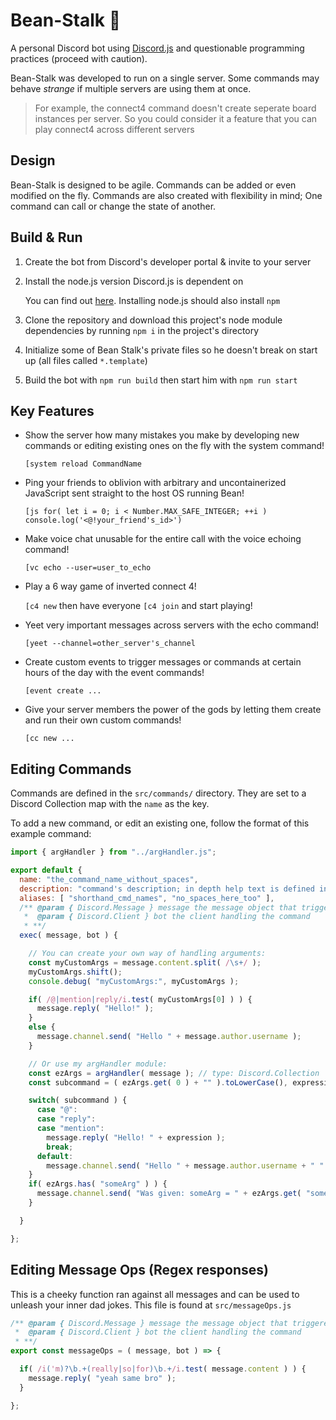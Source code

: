 # Bean-Stalk :seedling:

A personal Discord bot using [Discord.js](https://discord.js.org) and questionable programming practices (proceed with caution).


Bean-Stalk was developed to run on a single server. Some commands may behave *strange* if multiple servers are using them at once.
> For example, the connect4 command doesn't create seperate board instances per server.
> So you could consider it a feature that you can play connect4 across different servers


## Design

Bean-Stalk is designed to be agile. Commands can be added or even modified on the fly.
Commands are also created with flexibility in mind; One command can call or change the state of another.

## Build & Run

1. Create the bot from Discord's developer portal & invite to your server

2. Install the node.js version Discord.js is dependent on

   You can find out [here](https://www.npmjs.com/package/discord.js).
   Installing node.js should also install `npm`

3. Clone the repository and download this project's node module dependencies by running `npm i` in the project's directory

4. Initialize some of Bean Stalk's private files so he doesn't break on start up (all files called `*.template`)

5. Build the bot with `npm run build` then start him with `npm run start`

## Key Features

- Show the server how many mistakes you make by developing new commands or editing existing ones on the fly with the system command!

   `[system reload CommandName`

- Ping your friends to oblivion with arbitrary and uncontainerized JavaScript sent straight to the host OS running Bean!

   `[js for( let i = 0; i < Number.MAX_SAFE_INTEGER; ++i ) console.log('<@!your_friend's_id>')`

- Make voice chat unusable for the entire call with the voice echoing command!

   `[vc echo --user=user_to_echo`

- Play a 6 way game of inverted connect 4!

   `[c4 new` then have everyone `[c4 join` and start playing!

- Yeet very important messages across servers with the echo command!

   `[yeet --channel=other_server's_channel`

- Create custom events to trigger messages or commands at certain hours of the day with the event commands!

   `[event create ...`

- Give your server members the power of the gods by letting them create and run their own custom commands!

   `[cc new ...`

## Editing Commands

Commands are defined in the `src/commands/` directory.
They are set to a Discord Collection map with the `name` as the key.


To add a new command, or edit an existing one, follow the format of this example command:

```js
import { argHandler } from "../argHandler.js";

export default {
  name: "the_command_name_without_spaces",
  description: "command's description; in depth help text is defined in help.json",
  aliases: [ "shorthand_cmd_names", "no_spaces_here_too" ],
  /** @param { Discord.Message } message the message object that triggered the command
   *  @param { Discord.Client } bot the client handling the command
   * **/
  exec( message, bot ) {

    // You can create your own way of handling arguments:
    const myCustomArgs = message.content.split( /\s+/ );
    myCustomArgs.shift();
    console.debug( "myCustomArgs:", myCustomArgs );

    if( /@|mention|reply/i.test( myCustomArgs[0] ) ) {
      message.reply( "Hello!" );
    }
    else {
      message.channel.send( "Hello " + message.author.username );
    }

    // Or use my argHandler module:
    const ezArgs = argHandler( message ); // type: Discord.Collection
    const subcommand = ( ezArgs.get( 0 ) + "" ).toLowerCase(), expression = ezArgs.get( 1 ) || ":joy:";

    switch( subcommand ) {
      case "@":
      case "reply":
      case "mention":
        message.reply( "Hello! " + expression );
        break;
      default:
        message.channel.send( "Hello " + message.author.username + " " + expression );
    }
    if( ezArgs.has( "someArg" ) ) {
      message.channel.send( "Was given: someArg = " + ezArgs.get( "someArg" ) );
    }

  }

};
```

## Editing Message Ops (Regex responses)

This is a cheeky function ran against all messages and can be used to unleash your inner dad jokes.
This file is found at `src/messageOps.js`

```js
/** @param { Discord.Message } message the message object that triggered the message op
 *  @param { Discord.Client } bot the client handling the command
 * **/
export const messageOps = ( message, bot ) => {

  if( /i('m)?\b.+(really|so|for)\b.+/i.test( message.content ) ) {
    message.reply( "yeah same bro" );
  }

};
```
